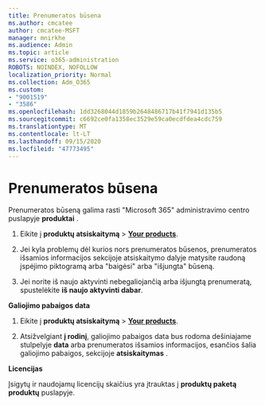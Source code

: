```yaml
---
title: Prenumeratos būsena
ms.author: cmcatee
author: cmcatee-MSFT
manager: mnirkhe
ms.audience: Admin
ms.topic: article
ms.service: o365-administration
ROBOTS: NOINDEX, NOFOLLOW
localization_priority: Normal
ms.collection: Adm_O365
ms.custom:
- "9001519"
- "3586"
ms.openlocfilehash: 1dd3268044d1859b2648486717b41f7941d135b5
ms.sourcegitcommit: c6692ce0fa1358ec3529e59ca0ecdfdea4cdc759
ms.translationtype: MT
ms.contentlocale: lt-LT
ms.lasthandoff: 09/15/2020
ms.locfileid: "47773495"
---
```

# <a name="subscription-status"></a>Prenumeratos būsena

Prenumeratos būseną galima rasti "Microsoft 365" administravimo centro puslapyje **produktai** .

1. Eikite į **produktų atsiskaitymą**  >  **[Your products](https://go.microsoft.com/fwlink/p/?linkid=842054)**.

2. Jei kyla problemų dėl kurios nors prenumeratos būsenos, prenumeratos išsamios informacijos sekcijoje atsiskaitymo dalyje matysite raudoną įspėjimo piktogramą arba "baigėsi" arba "išjungta" būseną.

3. Jei norite iš naujo aktyvinti nebegaliojančią arba išjungtą prenumeratą, spustelėkite **iš naujo aktyvinti dabar**.

**Galiojimo pabaigos data**

1. Eikite į **produktų atsiskaitymą**  >  **[Your products](https://go.microsoft.com/fwlink/p/?linkid=842054)**.

2. Atsižvelgiant **į rodinį**, galiojimo pabaigos data bus rodoma dešiniajame stulpelyje **data** arba prenumeratos išsamios informacijos, esančios šalia galiojimo pabaigos, sekcijoje **atsiskaitymas** .

**Licencijas**

Įsigytų ir naudojamų licencijų skaičius yra įtrauktas į **produktų paketą produktų** puslapyje.

